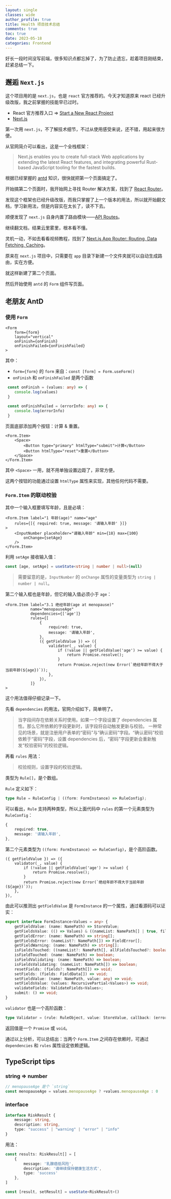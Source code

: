 ```yaml
---
layout: single
classes: wide
author_profile: true
title: Health 项目技术总结
comments: true
toc: true
date: 2023-05-18
categories: Frontend
---
```


好长一段时间没写前端，很多知识点都忘掉了，为了防止遗忘，趁着项目刚结束，赶紧总结一下。

## 邂逅 `Next.js`

这个项目用的是 `next.js`，也是 `react` 官方推荐的。今天才知道原来 react 已经升级改版，我之前掌握的技能早已过时。

* React 官方推荐入口 => [Start a New React Project](https://react.dev/learn/start-a-new-react-project)
* [Next.js](https://nextjs.org/)

第一次用 `next.js`，不了解技术细节，不过从使用感受来说，还不错，用起来很方便。

从官网简介可以看出，这是一个全栈框架：

> Next.js enables you to create full-stack Web applications by extending the latest React features, and integrating powerful Rust-based JavaScript tooling for the fastest builds.

根据已经掌握的 [antd](https://ant.design/components) 知识，很快就把第一个页面搞定了。

开始搞第二个页面时，我开始网上寻找 Router 解决方案，找到了 [React Router](https://reactrouter.com/en/main)。

发现这个框架也已经升级改版，而我只掌握了上一个版本的用法，所以就开始翻文档，学习新用法，但是内容实在太长了，读不下去。

顺便发现了 `next.js` 自身内置了路由模块——[API Routes](https://nextjs.org/docs/pages/building-your-application/routing/api-routes)。

继续翻文档，结果云里雾里，根本看不懂。

灵机一动，不如去看看视频教程，找到了 [Next.js App Router: Routing, Data Fetching, Caching](https://www.youtube.com/watch?v=gSSsZReIFRk)。

原来在 `next.js` 项目中，只需要在 `app` 目录下新建一个文件夹就可以自动生成路由，实在方便。

就这样新建了第二个页面。

然后开始使用 `antd` 的 `Form` 组件写页面。

## 老朋友 AntD

### 使用 `Form`

```tsx
<Form
    form={form}
    layout="vertical"
    onFinish={onFinish}
    onFinishFailed={onFinishFailed}
>
```

其中：
* `form={form}` 的 `form` 来自：`const [form] = Form.useForm()`
* `onFinish` 和 `onFinishFailed` 是两个函数

```typescript
 const onFinish = (values: any) => {
    console.log(values)
 }

 const onFinishFailed = (errorInfo: any) => {
    console.log(errorInfo)
 }
```

页面底部添加两个按钮：计算 & 重置。

```tsx
<Form.Item>
    <Space>
        <Button type="primary" htmlType="submit">计算</Button>
        <Button htmlType="reset">重置</Button>
    </Space>
</Form.Item>
```

其中 `<Space>` 一用，就不用单独设置边距了，非常方便。

这两个按钮的功能通过设置 `htmlType` 属性来实现，其他任何代码不需要。

### `Form.Item` 的联动校验

其中一个输入框要填写年龄，且是必填：

```tsx
<Form.Item label="1 年龄(age)" name="age"
    rules={[{ required: true, message: '请输入年龄' }]}
>
    <InputNumber placeholder="请输入年龄" min={18} max={100}
        onChange={setAge}
    />
</Form.Item>
```

利用 `setAge` 接收输入值：

```typescript
const [age, setAge] = useState<string | number | null>(null)
```

> 需要留意的是，`InputNumber` 的 `onChange` 属性的变量类型为 `string | number | null`。

第二个输入框也是年龄，但它的输入值必须小于 `age`：

```tsx
<Form.Item label="3.1 绝经年龄(age at menopause)"
           name="menopauseAge"
           dependencies={['age']}
           rules={[
               {
                   required: true,
                   message: '请输入年龄',
               },
               ({ getFieldValue }) => ({
                   validator(_, value) {
                       if (!value || getFieldValue('age') >= value) {
                           return Promise.resolve();
                       }
                       return Promise.reject(new Error(`绝经年龄不得大于当前年龄(${age})`));
                   },
               }),
           ]}
>
```

这个用法值得仔细记录一下。

先看 `dependencies` 的用法，官网介绍如下，简单明了。

> 当字段间存在依赖关系时使用。如果一个字段设置了 dependencies 属性。那么它所依赖的字段更新时，该字段将自动触发更新与校验。
> 一种常见的场景，就是注册用户表单的“密码”与“确认密码”字段。“确认密码”校验依赖于“密码”字段，设置 dependencies 后，“密码”字段更新会重新触发“校验密码”的校验逻辑。

再看 `rules` 用法：

> 校验规则，设置字段的校验逻辑。

类型为 `Rule[]`，是个数组。

`Rule` 定义如下：

```typescript
type Rule = RuleConfig | ((form: FormInstance) => RuleConfig);
```

可以看出，`Rule` 支持两种类型，所以上面代码中 `rules` 的第一个元素类型为 `RuleConfig`：

```typescript
{
    required: true,
    message: '请输入年龄',
},
```

第二个元素类型为 `((form: FormInstance) => RuleConfig)`，是个高阶函数。

```tsx
({ getFieldValue }) => ({
    validator(_, value) {
        if (!value || getFieldValue('age') >= value) {
            return Promise.resolve();
        }
        return Promise.reject(new Error(`绝经年龄不得大于当前年龄(${age})`));
    },
}),
```

由此可以推测出 `getFieldValue` 是 `FormInstance` 的一个属性，通过看源码可以证实：

```typescript
export interface FormInstance<Values = any> {
    getFieldValue: (name: NamePath) => StoreValue;
    getFieldsValue: (() => Values) & ((nameList: NamePath[] | true, filterFunc?: (meta: Meta) => boolean) => any);
    getFieldError: (name: NamePath) => string[];
    getFieldsError: (nameList?: NamePath[]) => FieldError[];
    getFieldWarning: (name: NamePath) => string[];
    isFieldsTouched: ((nameList?: NamePath[], allFieldsTouched?: boolean) => boolean) & ((allFieldsTouched?: boolean) => boolean);
    isFieldTouched: (name: NamePath) => boolean;
    isFieldValidating: (name: NamePath) => boolean;
    isFieldsValidating: (nameList: NamePath[]) => boolean;
    resetFields: (fields?: NamePath[]) => void;
    setFields: (fields: FieldData[]) => void;
    setFieldValue: (name: NamePath, value: any) => void;
    setFieldsValue: (values: RecursivePartial<Values>) => void;
    validateFields: ValidateFields<Values>;
    submit: () => void;
}
```

`validator` 也是一个高阶函数：

```typescript
type Validator = (rule: RuleObject, value: StoreValue, callback: (error?: string) => void) => Promise<void | any> | void;
```

返回值是一个 `Promise` 或 `void`。

通过以上分析，可以总结出：当两个 `Form.Item` 之间存在依赖时，可通过 `dependencies` 和 `rules` 属性设定依赖逻辑。

## TypeScript tips

### string => number

```typescript
// menopauseAge 是个 `string`
const menopauseAge = values.menopauseAge ? +values.menopauseAge : 0
```

### interface

```typescript
interface RiskResult {
    message: string,
    description: string,
    type: "success" | "warning" | "error" | "info"
}
```

用法：
```typescript
const results: RiskResult[] = [
    {
        message: '乳腺癌低风险',
        description: '请继续保持健康生活方式',
        type: 'success'
    },
]
```

```typescript
const [result, setResult] = useState<RiskResult>()
```

